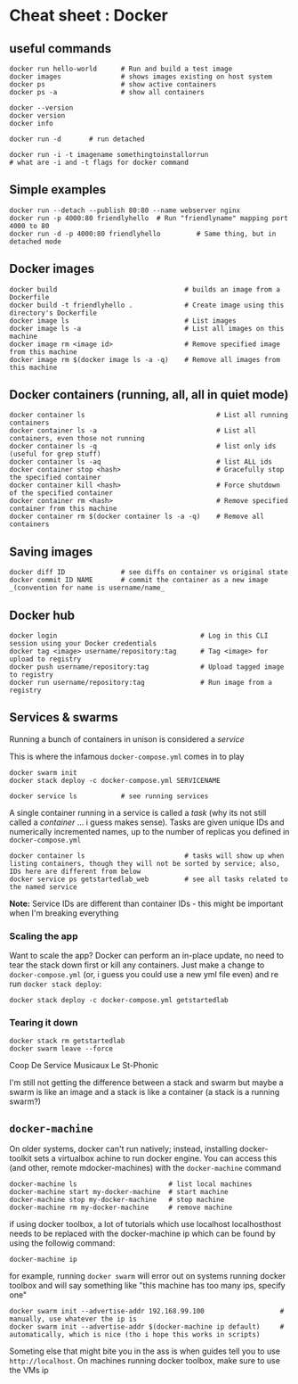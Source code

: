 # Cheat sheet : Docker

## useful commands

    docker run hello-world      # Run and build a test image
    docker images               # shows images existing on host system
    docker ps                   # show active containers
    docker ps -a                # show all containers

    docker --version
    docker version
    docker info

    docker run -d       # run detached

    docker run -i -t imagename somethingtoinstallorrun
    # what are -i and -t flags for docker command

## Simple examples

    docker run --detach --publish 80:80 --name webserver nginx
    docker run -p 4000:80 friendlyhello  # Run "friendlyname" mapping port 4000 to 80
    docker run -d -p 4000:80 friendlyhello         # Same thing, but in detached mode

## Docker images

    docker build                                # builds an image from a Dockerfile
    docker build -t friendlyhello .             # Create image using this directory's Dockerfile
    docker image ls                             # List images
    docker image ls -a                          # List all images on this machine
    docker image rm <image id>                  # Remove specified image from this machine
    docker image rm $(docker image ls -a -q)    # Remove all images from this machine

## Docker containers (running, all, all in quiet mode)

    docker container ls                                 # List all running containers
    docker container ls -a                              # List all containers, even those not running
    docker container ls -q                              # list only ids (useful for grep stuff)
    docker container ls -aq                             # list ALL ids
    docker container stop <hash>                        # Gracefully stop the specified container
    docker container kill <hash>                        # Force shutdown of the specified container
    docker container rm <hash>                          # Remove specified container from this machine
    docker container rm $(docker container ls -a -q)    # Remove all containers

## Saving images

    docker diff ID              # see diffs on container vs original state
    docker commit ID NAME       # commit the container as a new image _(convention for name is username/name_

## Docker hub

    docker login                                    # Log in this CLI session using your Docker credentials
    docker tag <image> username/repository:tag      # Tag <image> for upload to registry
    docker push username/repository:tag             # Upload tagged image to registry
    docker run username/repository:tag              # Run image from a registry

## Services & swarms

Running a bunch of containers in unison is considered a _service_

This is where the infamous `docker-compose.yml` comes in to play

    docker swarm init
    docker stack deploy -c docker-compose.yml SERVICENAME

    docker service ls           # see running services

A single container running in a service is called a _task_ (why its not still called a _container_ ... i guess makes sense). Tasks are given unique IDs and numerically incremented names, up to the number of replicas you defined in `docker-compose.yml`

    docker container ls                         # tasks will show up when listing containers, though they will not be sorted by service; also, IDs here are different from below
    docker service ps getstartedlab_web         # see all tasks related to the named service

**Note:** Service IDs are different than container IDs - this might be important when I'm breaking everything

### Scaling the app

Want to scale the app? Docker can perform an in-place update, no need to tear the stack down first or kill any containers. Just make a change to `docker-compose.yml` (or, i guess you could use a new yml file even) and re run `docker stack deploy`:

    docker stack deploy -c docker-compose.yml getstartedlab

### Tearing it down

    docker stack rm getstartedlab
    docker swarm leave --force


Coop De Service Musicaux Le St-Phonic

I'm still not getting the difference between a stack and swarm but maybe a swarm is like an image and a stack is like a container (a stack is a running swarm?)

## `docker-machine`

On older systems, docker can't run natively; instead, installing docker-toolkit sets a virtualbox achine to run docker engine. You can access this (and other, remote mdocker-machines) with the `docker-machine` command

    docker-machine ls                       # list local machines
    docker-machine start my-docker-machine  # start machine
    docker-machine stop my-docker-machine   # stop machine
    docker-machine rm my-docker-machine     # remove machine

if using docker toolbox, a lot of tutorials which use localhost localhosthost needs to be replaced with the docker-machine ip which can be found by using the followig command:

    docker-machine ip

for example, running `docker swarm` will error out on systems running docker toolbox and will say something like "this machine has too many ips, specify one"

    docker swarm init --advertise-addr 192.168.99.100                   # manually, use whatever the ip is
    docker swarm init --advertise-addr $(docker-machine ip default)     # automatically, which is nice (tho i hope this works in scripts)

Someting else that might bite you in the ass is when guides tell you to use `http://localhost`. On machines running docker toolbox, make sure to use the VMs ip
